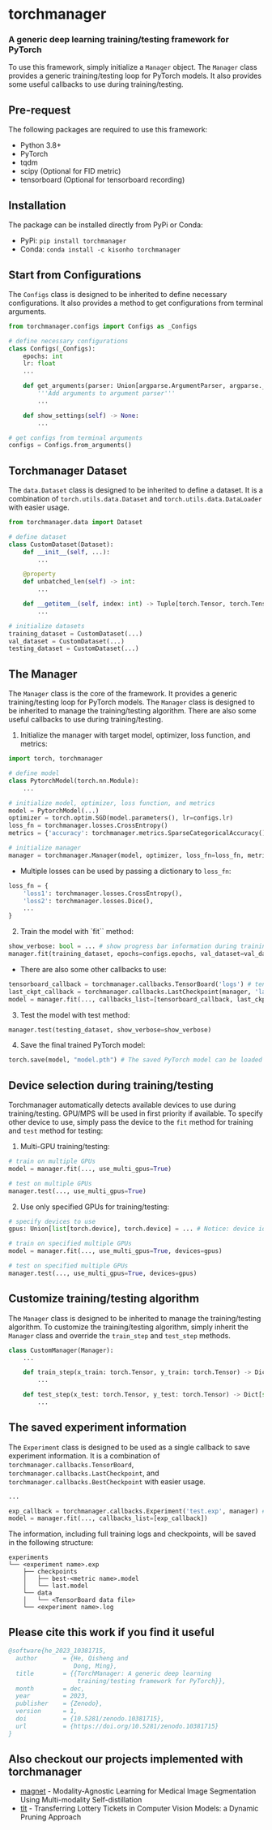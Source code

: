 # torchmanager
### A generic deep learning training/testing framework for PyTorch
To use this framework, simply initialize a `Manager` object. The `Manager` class provides a generic training/testing loop for PyTorch models. It also provides some useful callbacks to use during training/testing.

## Pre-request
The following packages are required to use this framework:
* Python 3.8+
* PyTorch
* tqdm
* scipy (Optional for FID metric)
* tensorboard (Optional for tensorboard recording)

## Installation
The package can be installed directly from PyPi or Conda:
* PyPi: `pip install torchmanager`
* Conda: `conda install -c kisonho torchmanager`

## Start from Configurations
The `Configs` class is designed to be inherited to define necessary configurations. It also provides a method to get configurations from terminal arguments.

```python
from torchmanager.configs import Configs as _Configs

# define necessary configurations
class Configs(_Configs):
    epochs: int
    lr: float
    ...

    def get_arguments(parser: Union[argparse.ArgumentParser, argparse._ArgumentGroup] = argparse.ArgumentParser()) -> Union[argparse.ArgumentParser, argparse._ArgumentGroup]:
        '''Add arguments to argument parser'''
        ...

    def show_settings(self) -> None:
        ...

# get configs from terminal arguments
configs = Configs.from_arguments()
```

## Torchmanager Dataset
The `data.Dataset` class is designed to be inherited to define a dataset. It is a combination of `torch.utils.data.Dataset` and `torch.utils.data.DataLoader` with easier usage.

```python
from torchmanager.data import Dataset

# define dataset
class CustomDataset(Dataset):
    def __init__(self, ...):
        ...

    @property
    def unbatched_len(self) -> int:
        ...

    def __getitem__(self, index: int) -> Tuple[torch.Tensor, torch.Tensor]:
        ...

# initialize datasets
training_dataset = CustomDataset(...)
val_dataset = CustomDataset(...)
testing_dataset = CustomDataset(...)
```

## The Manager
The `Manager` class is the core of the framework. It provides a generic training/testing loop for PyTorch models. The `Manager` class is designed to be inherited to manage the training/testing algorithm. There are also some useful callbacks to use during training/testing.

1. Initialize the manager with target model, optimizer, loss function, and metrics:
```python
import torch, torchmanager

# define model
class PytorchModel(torch.nn.Module):
    ...

# initialize model, optimizer, loss function, and metrics
model = PytorchModel(...)
optimizer = torch.optim.SGD(model.parameters(), lr=configs.lr)
loss_fn = torchmanager.losses.CrossEntropy()
metrics = {'accuracy': torchmanager.metrics.SparseCategoricalAccuracy()}

# initialize manager
manager = torchmanager.Manager(model, optimizer, loss_fn=loss_fn, metrics=metrics)
```

- Multiple losses can be used by passing a dictionary to `loss_fn`:
```python
loss_fn = {
    'loss1': torchmanager.losses.CrossEntropy(),
    'loss2': torchmanager.losses.Dice(),
    ...
}
```

2. Train the model with `fit`` method:
```python
show_verbose: bool = ... # show progress bar information during training/testing
manager.fit(training_dataset, epochs=configs.epochs, val_dataset=val_dataset, show_verbose=show_verbose)
```

- There are also some other callbacks to use:
```python
tensorboard_callback = torchmanager.callbacks.TensorBoard('logs') # tensorboard dependency required
last_ckpt_callback = torchmanager.callbacks.LastCheckpoint(manager, 'last.model')
model = manager.fit(..., callbacks_list=[tensorboard_callback, last_ckpt_callback])
```

3. Test the model with test method:
```python
manager.test(testing_dataset, show_verbose=show_verbose)
```

4. Save the final trained PyTorch model:
```python
torch.save(model, "model.pth") # The saved PyTorch model can be loaded individually without using torchmanager
```

## Device selection during training/testing
Torchmanager automatically detects available devices to use during training/testing. GPU/MPS will be used in first priority if available. To specify other device to use, simply pass the device to the `fit` method for training and `test` method for testing:

1. Multi-GPU training/testing:
```python
# train on multiple GPUs
model = manager.fit(..., use_multi_gpus=True)

# test on multiple GPUs
manager.test(..., use_multi_gpus=True)
```

2. Use only specified GPUs for training/testing:
```python
# specify devices to use
gpus: Union[list[torch.device], torch.device] = ... # Notice: device id must be specified

# train on specified multiple GPUs
model = manager.fit(..., use_multi_gpus=True, devices=gpus)

# test on specified multiple GPUs
manager.test(..., use_multi_gpus=True, devices=gpus)
```

## Customize training/testing algorithm
The `Manager` class is designed to be inherited to manage the training/testing algorithm. To customize the training/testing algorithm, simply inherit the `Manager` class and override the `train_step` and `test_step` methods.
```python
class CustomManager(Manager):
    ...

    def train_step(x_train: torch.Tensor, y_train: torch.Tensor) -> Dict[str, float]:
        ...

    def test_step(x_test: torch.Tensor, y_test: torch.Tensor) -> Dict[str, float]:
        ...
```

## The saved experiment information
The `Experiment` class is designed to be used as a single callback to save experiment information. It is a combination of `torchmanager.callbacks.TensorBoard`, `torchmanager.callbacks.LastCheckpoint`, and `torchmanager.callbacks.BestCheckpoint` with easier usage.
```python
...

exp_callback = torchmanager.callbacks.Experiment('test.exp', manager) # tensorboard dependency required
model = manager.fit(..., callbacks_list=[exp_callback])
```

The information, including full training logs and checkpoints, will be saved in the following structure:
```
experiments
└── <experiment name>.exp
    ├── checkpoints
    │   ├── best-<metric name>.model
    │   └── last.model
    └── data
    │   └── <TensorBoard data file>
    └── <experiment name>.log
```

## Please cite this work if you find it useful
```bibtex
@software{he_2023_10381715,
  author       = {He, Qisheng and
                  Dong, Ming},
  title        = {{TorchManager: A generic deep learning 
                   training/testing framework for PyTorch}},
  month        = dec,
  year         = 2023,
  publisher    = {Zenodo},
  version      = 1,
  doi          = {10.5281/zenodo.10381715},
  url          = {https://doi.org/10.5281/zenodo.10381715}
}
```

## Also checkout our projects implemented with torchmanager
* [magnet](https://github.com/kisonho/magnet) - Modality-Agnostic Learning for Medical Image Segmentation Using Multi-modality Self-distillation
* [tlt](https://github.com/kisonho/tlt) - Transferring Lottery Tickets in Computer Vision Models: a Dynamic Pruning Approach
